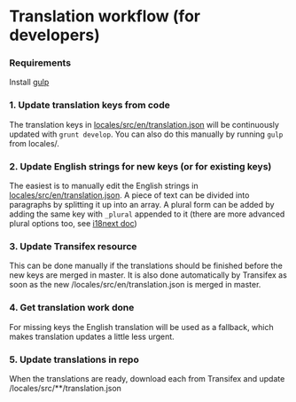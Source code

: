 Translation workflow (for developers)
========

### Requirements

Install [gulp](https://github.com/gulpjs/gulp/blob/master/docs/getting-started.md#getting-started)

### 1. Update translation keys from code 

The translation keys in [locales/src/en/translation.json](en/translation.json) will be continuously updated with `grunt develop`. You can also do this manually by running `gulp` from locales/.

### 2. Update English strings for new keys (or for existing keys)

The easiest is to manually edit the English strings in [locales/src/en/translation.json](en/translation.json). A piece of text can be divided into paragraphs by splitting it up into an array. A plural form can be added by adding the same key with `_plural` appended to it (there are more advanced plural options too, see [i18next doc](http://i18next.com/pages/doc_features.html))

### 3. Update Transifex resource 

This can be done manually if the translations should be finished before the new keys are merged in master. It is also done automatically by Transifex as soon as the new /locales/src/en/translation.json is merged in master.

### 4. Get translation work done

For missing keys the English translation will be used as a fallback, which makes translation updates a little less urgent.

### 5. Update translations in repo

When the translations are ready, download each from Transifex and update /locales/src/**/translation.json
